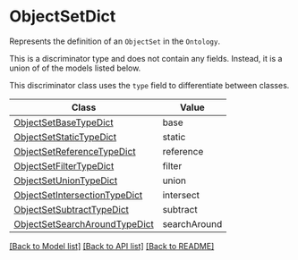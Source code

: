 # ObjectSetDict

Represents the definition of an `ObjectSet` in the `Ontology`.

This is a discriminator type and does not contain any fields. Instead, it is a union
of of the models listed below.

This discriminator class uses the `type` field to differentiate between classes.

| Class | Value
| ------------ | -------------
[ObjectSetBaseTypeDict](ObjectSetBaseTypeDict.md) | base
[ObjectSetStaticTypeDict](ObjectSetStaticTypeDict.md) | static
[ObjectSetReferenceTypeDict](ObjectSetReferenceTypeDict.md) | reference
[ObjectSetFilterTypeDict](ObjectSetFilterTypeDict.md) | filter
[ObjectSetUnionTypeDict](ObjectSetUnionTypeDict.md) | union
[ObjectSetIntersectionTypeDict](ObjectSetIntersectionTypeDict.md) | intersect
[ObjectSetSubtractTypeDict](ObjectSetSubtractTypeDict.md) | subtract
[ObjectSetSearchAroundTypeDict](ObjectSetSearchAroundTypeDict.md) | searchAround


[[Back to Model list]](../../../README.md#models-v2-link) [[Back to API list]](../../../README.md#documentation-for-api-endpoints) [[Back to README]](../../../README.md)
